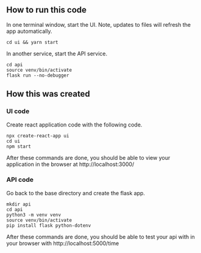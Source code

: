 
## How to run this code

In one terminal window, start the UI. Note, updates to files will refresh the app automatically.
```
cd ui && yarn start
```

In another service, start the API service.
```
cd api
source venv/bin/activate
flask run --no-debugger
```

## How this was created

### UI code

Create react application code with the following code.

```
npx create-react-app ui
cd ui
npm start
```

After these commands are done, you should be able to view your application in the browser at http://localhost:3000/

### API code
Go back to the base directory and create the flask app.

```
mkdir api
cd api
python3 -m venv venv
source venv/bin/activate
pip install flask python-dotenv
```

After these commands are done, you should be able to test your api with in your browser with http://localhost:5000/time

